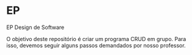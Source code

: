 # EP
EP Design de Software

O objetivo deste repositório é criar um programa CRUD em grupo. Para isso, devemos seguir alguns passos demandados por nosso professor.
